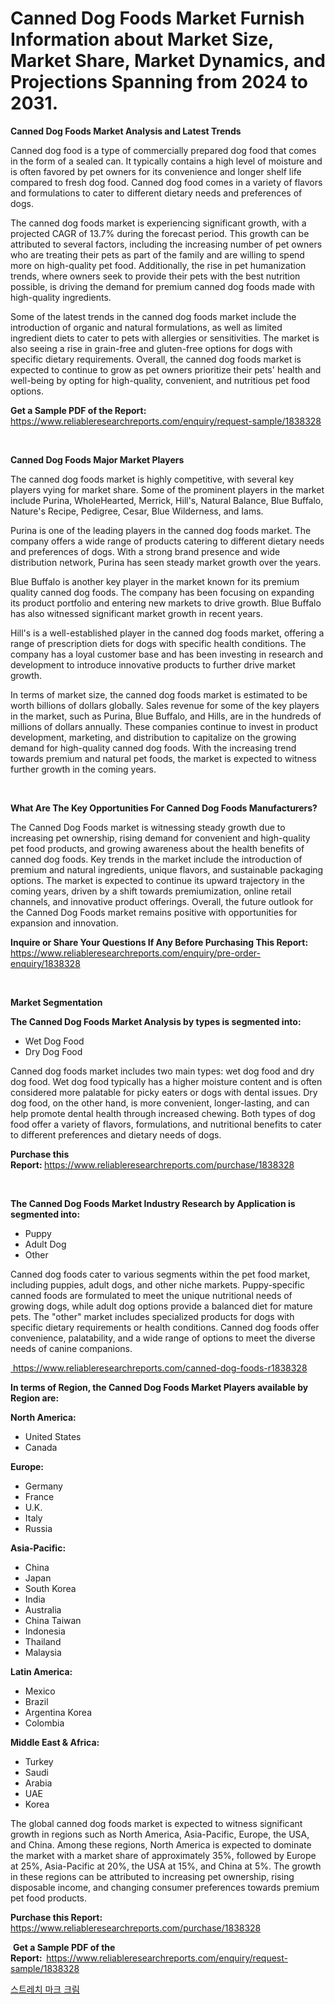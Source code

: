 <p><h1>Canned Dog Foods Market Furnish Information about Market Size, Market Share, Market Dynamics, and Projections Spanning from 2024 to 2031.</h1></p><p><strong>Canned Dog Foods Market Analysis and Latest Trends</strong></p>
<p><p>Canned dog food is a type of commercially prepared dog food that comes in the form of a sealed can. It typically contains a high level of moisture and is often favored by pet owners for its convenience and longer shelf life compared to fresh dog food. Canned dog food comes in a variety of flavors and formulations to cater to different dietary needs and preferences of dogs.</p><p>The canned dog foods market is experiencing significant growth, with a projected CAGR of 13.7% during the forecast period. This growth can be attributed to several factors, including the increasing number of pet owners who are treating their pets as part of the family and are willing to spend more on high-quality pet food. Additionally, the rise in pet humanization trends, where owners seek to provide their pets with the best nutrition possible, is driving the demand for premium canned dog foods made with high-quality ingredients.</p><p>Some of the latest trends in the canned dog foods market include the introduction of organic and natural formulations, as well as limited ingredient diets to cater to pets with allergies or sensitivities. The market is also seeing a rise in grain-free and gluten-free options for dogs with specific dietary requirements. Overall, the canned dog foods market is expected to continue to grow as pet owners prioritize their pets' health and well-being by opting for high-quality, convenient, and nutritious pet food options.</p></p>
<p><strong>Get a Sample PDF of the Report:&nbsp;</strong> <a href="https://www.reliableresearchreports.com/enquiry/request-sample/1838328">https://www.reliableresearchreports.com/enquiry/request-sample/1838328</a></p>
<p>&nbsp;</p>
<p><strong>Canned Dog Foods Major Market Players</strong></p>
<p><p>The canned dog foods market is highly competitive, with several key players vying for market share. Some of the prominent players in the market include Purina, WholeHearted, Merrick, Hill's, Natural Balance, Blue Buffalo, Nature's Recipe, Pedigree, Cesar, Blue Wilderness, and Iams.</p><p>Purina is one of the leading players in the canned dog foods market. The company offers a wide range of products catering to different dietary needs and preferences of dogs. With a strong brand presence and wide distribution network, Purina has seen steady market growth over the years.</p><p>Blue Buffalo is another key player in the market known for its premium quality canned dog foods. The company has been focusing on expanding its product portfolio and entering new markets to drive growth. Blue Buffalo has also witnessed significant market growth in recent years.</p><p>Hill's is a well-established player in the canned dog foods market, offering a range of prescription diets for dogs with specific health conditions. The company has a loyal customer base and has been investing in research and development to introduce innovative products to further drive market growth.</p><p>In terms of market size, the canned dog foods market is estimated to be worth billions of dollars globally. Sales revenue for some of the key players in the market, such as Purina, Blue Buffalo, and Hills, are in the hundreds of millions of dollars annually. These companies continue to invest in product development, marketing, and distribution to capitalize on the growing demand for high-quality canned dog foods. With the increasing trend towards premium and natural pet foods, the market is expected to witness further growth in the coming years.</p></p>
<p>&nbsp;</p>
<p><strong>What Are The Key Opportunities For Canned Dog Foods Manufacturers?</strong></p>
<p><p>The Canned Dog Foods market is witnessing steady growth due to increasing pet ownership, rising demand for convenient and high-quality pet food products, and growing awareness about the health benefits of canned dog foods. Key trends in the market include the introduction of premium and natural ingredients, unique flavors, and sustainable packaging options. The market is expected to continue its upward trajectory in the coming years, driven by a shift towards premiumization, online retail channels, and innovative product offerings. Overall, the future outlook for the Canned Dog Foods market remains positive with opportunities for expansion and innovation.</p></p>
<p><strong>Inquire or Share Your Questions If Any Before Purchasing This Report:</strong> <a href="https://www.reliableresearchreports.com/enquiry/pre-order-enquiry/1838328">https://www.reliableresearchreports.com/enquiry/pre-order-enquiry/1838328</a></p>
<p>&nbsp;</p>
<p><strong>Market Segmentation</strong></p>
<p><strong>The Canned Dog Foods Market Analysis by types is segmented into:</strong></p>
<p><ul><li>Wet Dog Food</li><li>Dry Dog Food</li></ul></p>
<p><p>Canned dog foods market includes two main types: wet dog food and dry dog food. Wet dog food typically has a higher moisture content and is often considered more palatable for picky eaters or dogs with dental issues. Dry dog food, on the other hand, is more convenient, longer-lasting, and can help promote dental health through increased chewing. Both types of dog food offer a variety of flavors, formulations, and nutritional benefits to cater to different preferences and dietary needs of dogs.</p></p>
<p><strong>Purchase this Report:&nbsp;</strong><a href="https://www.reliableresearchreports.com/purchase/1838328">https://www.reliableresearchreports.com/purchase/1838328</a></p>
<p>&nbsp;</p>
<p><strong>The Canned Dog Foods Market Industry Research by Application is segmented into:</strong></p>
<p><ul><li>Puppy</li><li>Adult Dog</li><li>Other</li></ul></p>
<p><p>Canned dog foods cater to various segments within the pet food market, including puppies, adult dogs, and other niche markets. Puppy-specific canned foods are formulated to meet the unique nutritional needs of growing dogs, while adult dog options provide a balanced diet for mature pets. The "other" market includes specialized products for dogs with specific dietary requirements or health conditions. Canned dog foods offer convenience, palatability, and a wide range of options to meet the diverse needs of canine companions.</p></p>
<p><a href="https://www.reliableresearchreports.com/canned-dog-foods-r1838328">&nbsp;https://www.reliableresearchreports.com/canned-dog-foods-r1838328</a></p>
<p><strong>In terms of Region, the Canned Dog Foods Market Players available by Region are:</strong></p>
<p>
    <p> <strong> North America: </strong>
        <ul>
            <li>United States</li>
            <li>Canada</li>
        </ul>
        </p> 
    <p> <strong> Europe: </strong>
        <ul>
            <li>Germany</li>
            <li>France</li>
            <li>U.K.</li>
            <li>Italy</li>
            <li>Russia</li>
        </ul>
        </p> 
    <p> <strong> Asia-Pacific: </strong>
        <ul>
            <li>China</li>
            <li>Japan</li>
            <li>South Korea</li>
            <li>India</li>
            <li>Australia</li>
            <li>China Taiwan</li>
            <li>Indonesia</li>
            <li>Thailand</li>
            <li>Malaysia</li>
        </ul>
        </p> 
    <p> <strong> Latin America: </strong>
        <ul>
            <li>Mexico</li>
            <li>Brazil</li>
            <li>Argentina Korea</li>
            <li>Colombia</li>
        </ul>
        </p> 
    <p> <strong> Middle East & Africa: </strong>
        <ul>
            <li>Turkey</li>
            <li>Saudi</li>
            <li>Arabia</li>
            <li>UAE</li>
            <li>Korea</li>
        </ul>
    </p>
    </p>
<p><p>The global canned dog foods market is expected to witness significant growth in regions such as North America, Asia-Pacific, Europe, the USA, and China. Among these regions, North America is expected to dominate the market with a market share of approximately 35%, followed by Europe at 25%, Asia-Pacific at 20%, the USA at 15%, and China at 5%. The growth in these regions can be attributed to increasing pet ownership, rising disposable income, and changing consumer preferences towards premium pet food products.</p></p>
<p><strong>Purchase this Report: </strong><a href="https://www.reliableresearchreports.com/purchase/1838328">https://www.reliableresearchreports.com/purchase/1838328</a></p>
<p>&nbsp;<strong>Get a Sample PDF of the Report:&nbsp;&nbsp;</strong><a href="https://www.reliableresearchreports.com/enquiry/request-sample/1838328">https://www.reliableresearchreports.com/enquiry/request-sample/1838328</a></p>
<p><strong></strong></p>
<p><p><a href="https://medium.com/@nyahreinger1/%EC%8A%A4%ED%8A%B8%EB%A0%88%EC%B9%98-%EB%A7%88%ED%81%AC-%ED%81%AC%EB%A6%BC-%EC%8B%9C%EC%9E%A5-%EC%8B%9C%EC%9E%A5-cagr-%EC%8B%9C%EC%9E%A5-%ED%8A%B8%EB%A0%8C%EB%93%9C-%EB%B0%8F-%EC%84%B1%EC%9E%A5-%EC%A0%84%EB%9E%B5%EC%97%90-%EB%8C%80%ED%95%9C-%ED%86%B5%EC%B0%B0%EB%A0%A5-4bc9bfa2fb69">스트레치 마크 크림</a></p></p>